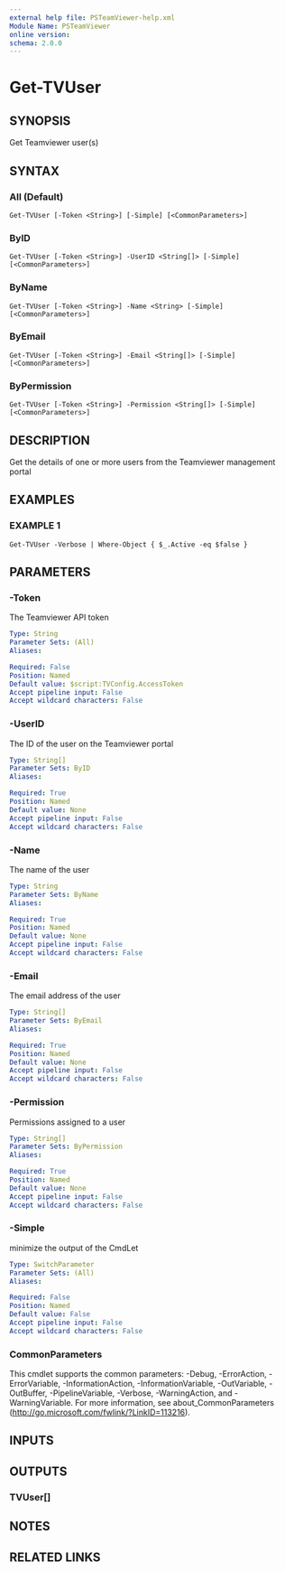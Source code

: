 ```yaml
---
external help file: PSTeamViewer-help.xml
Module Name: PSTeamViewer
online version:
schema: 2.0.0
---
```


# Get-TVUser

## SYNOPSIS
Get Teamviewer user(s)

## SYNTAX

### All (Default)
```
Get-TVUser [-Token <String>] [-Simple] [<CommonParameters>]
```

### ByID
```
Get-TVUser [-Token <String>] -UserID <String[]> [-Simple] [<CommonParameters>]
```

### ByName
```
Get-TVUser [-Token <String>] -Name <String> [-Simple] [<CommonParameters>]
```

### ByEmail
```
Get-TVUser [-Token <String>] -Email <String[]> [-Simple] [<CommonParameters>]
```

### ByPermission
```
Get-TVUser [-Token <String>] -Permission <String[]> [-Simple] [<CommonParameters>]
```

## DESCRIPTION
Get the details of one or more users from the Teamviewer management portal

## EXAMPLES

### EXAMPLE 1
```
Get-TVUser -Verbose | Where-Object { $_.Active -eq $false }
```

## PARAMETERS

### -Token
The Teamviewer API token

```yaml
Type: String
Parameter Sets: (All)
Aliases:

Required: False
Position: Named
Default value: $script:TVConfig.AccessToken
Accept pipeline input: False
Accept wildcard characters: False
```

### -UserID
The ID of the user on the Teamviewer portal

```yaml
Type: String[]
Parameter Sets: ByID
Aliases:

Required: True
Position: Named
Default value: None
Accept pipeline input: False
Accept wildcard characters: False
```

### -Name
The name of the user

```yaml
Type: String
Parameter Sets: ByName
Aliases:

Required: True
Position: Named
Default value: None
Accept pipeline input: False
Accept wildcard characters: False
```

### -Email
The email address of the user

```yaml
Type: String[]
Parameter Sets: ByEmail
Aliases:

Required: True
Position: Named
Default value: None
Accept pipeline input: False
Accept wildcard characters: False
```

### -Permission
Permissions assigned to a user

```yaml
Type: String[]
Parameter Sets: ByPermission
Aliases:

Required: True
Position: Named
Default value: None
Accept pipeline input: False
Accept wildcard characters: False
```

### -Simple
minimize the output of the CmdLet

```yaml
Type: SwitchParameter
Parameter Sets: (All)
Aliases:

Required: False
Position: Named
Default value: False
Accept pipeline input: False
Accept wildcard characters: False
```

### CommonParameters
This cmdlet supports the common parameters: -Debug, -ErrorAction, -ErrorVariable, -InformationAction, -InformationVariable, -OutVariable, -OutBuffer, -PipelineVariable, -Verbose, -WarningAction, and -WarningVariable.
For more information, see about_CommonParameters (http://go.microsoft.com/fwlink/?LinkID=113216).

## INPUTS

## OUTPUTS

### TVUser[]

## NOTES

## RELATED LINKS
